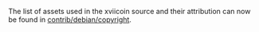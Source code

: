 The list of assets used in the xviicoin source and their attribution can now be found in [contrib/debian/copyright](../contrib/debian/copyright).
